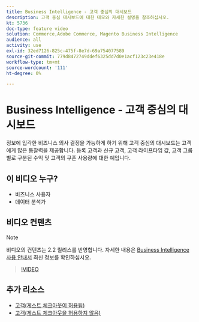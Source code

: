 ```yaml
---
title: Business Intelligence - 고객 중심의 대시보드
description: 고객 중심 대시보드에 대한 데모와 자세한 설명을 참조하십시오.
kt: 5736
doc-type: feature video
solution: Commerce,Adobe Commerce, Magento Business Intelligence
audience: all
activity: use
exl-id: 32ed7126-825c-475f-8e7d-69a754077589
source-git-commit: 779d8472749ddef6325dd7d0e1acf123c23e418e
workflow-type: tm+mt
source-wordcount: '111'
ht-degree: 0%

---
```


# Business Intelligence - 고객 중심의 대시보드

정보에 입각한 비즈니스 의사 결정을 가능하게 하기 위해 고객 중심의 대시보드는 고객에게 많은 통찰력을 제공합니다. 등록 고객과 신규 고객, 고객 라이프타임 값, 고객 그룹별로 구분된 수익 및 고객의 쿠폰 사용량에 대한 예입니다.

## 이 비디오 누구?

- 비즈니스 사용자
- 데이터 분석가

## 비디오 컨텐츠

>[!NOTE]
>
>비디오의 컨텐츠는 2.2 릴리스를 반영합니다. 자세한 내용은 [Business Intelligence 사용 안내서](https://docs.magento.com/mbi/) 최신 정보를 확인하십시오.

>[!VIDEO](https://video.tv.adobe.com/v/35990?quality=12&learn=on)

## 추가 리소스

- [고객(게스트 체크아웃이 허용됨)](https://docs.magento.com/mbi/data-user/dashboards/dashboards-pro.html#customers-guest-checkout-allowed)
- [고객(게스트 체크아웃을 허용하지 않음)](https://docs.magento.com/mbi/data-user/dashboards/dashboards-pro.html#customers-no-guest-checkout-allowed)
